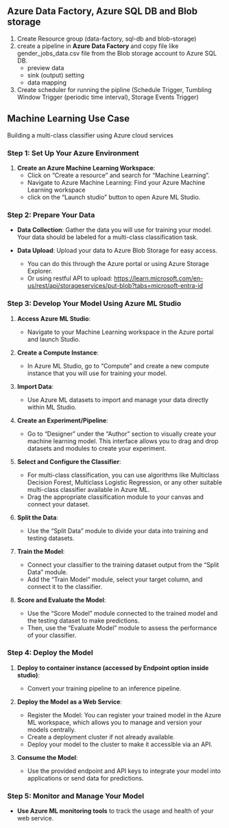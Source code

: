 ## Azure Data Factory, Azure SQL DB and Blob storage

1. Create Resource group (data-factory, sql-db and blob-storage)
2. create a pipeline in **Azure Data Factory** and copy file like gender_jobs_data.csv file from the Blob storage account to Azure SQL DB.
    - preview data
    - sink (output) setting
    - data mapping
3. Create scheduler for running the pipline (Schedule Trigger, Tumbling Window Trigger (periodic time interval), Storage Events Trigger)

## Machine Learning Use Case

Building a multi-class classifier using Azure cloud services

### Step 1: Set Up Your Azure Environment

1. **Create an Azure Machine Learning Workspace**:
   - Click on “Create a resource” and search for “Machine Learning”.
   - Navigate to Azure Machine Learning: Find your Azure Machine Learning workspace 
   - click on the “Launch studio” button to open Azure ML Studio.

### Step 2: Prepare Your Data

- **Data Collection**: Gather the data you will use for training your model. Your data should be labeled for a multi-class classification task.
  
- **Data Upload**: Upload your data to Azure Blob Storage for easy access.
  - You can do this through the Azure portal or using Azure Storage Explorer.
  - Or using restful API to upload: https://learn.microsoft.com/en-us/rest/api/storageservices/put-blob?tabs=microsoft-entra-id

### Step 3: Develop Your Model Using Azure ML Studio

1. **Access Azure ML Studio**:
   - Navigate to your Machine Learning workspace in the Azure portal and launch Studio.

2. **Create a Compute Instance**:
   - In Azure ML Studio, go to “Compute” and create a new compute instance that you will use for training your model.

3. **Import Data**:
   - Use Azure ML datasets to import and manage your data directly within ML Studio.

4. **Create an Experiment/Pipeline**:
   - Go to “Designer” under the “Author” section to visually create your machine learning model. This interface allows you to drag and drop datasets and modules to create your experiment.

5. **Select and Configure the Classifier**:
   - For multi-class classification, you can use algorithms like Multiclass Decision Forest, Multiclass Logistic Regression, or any other suitable multi-class classifier available in Azure ML.
   - Drag the appropriate classification module to your canvas and connect your dataset.

6. **Split the Data**:
   - Use the “Split Data” module to divide your data into training and testing datasets.

7. **Train the Model**:
   - Connect your classifier to the training dataset output from the “Split Data” module.
   - Add the “Train Model” module, select your target column, and connect it to the classifier.

8. **Score and Evaluate the Model**:
   - Use the “Score Model” module connected to the trained model and the testing dataset to make predictions.
   - Then, use the “Evaluate Model” module to assess the performance of your classifier.

### Step 4: Deploy the Model

1. **Deploy to container instance (accessed by Endpoint option inside studio)**:
   - Convert your training pipeline to an inference pipeline.
  
2. **Deploy the Model as a Web Service**:
   - Register the Model: You can register your trained model in the Azure ML workspace, which allows you to manage and version your models centrally.
   - Create a deployment cluster if not already available.
   - Deploy your model to the cluster to make it accessible via an API.

4. **Consume the Model**:
   - Use the provided endpoint and API keys to integrate your model into applications or send data for predictions.

### Step 5: Monitor and Manage Your Model

- **Use Azure ML monitoring tools** to track the usage and health of your web service.
